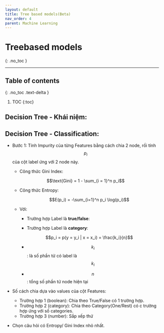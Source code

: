 ```yaml
---
layout: default
title: Tree based models(Beta)
nav_order: 4
parent: Machine Learning
---
```

# Treebased models
{: .no_toc }

<hr/>

## Table of contents
{: .no_toc .text-delta }

1. TOC
{:toc}

## Decision Tree - Khái niệm:


## Decision Tree - Classification:
- Bước 1: Tính Impurity của từng Features bằng cách chia 2 node, rồi tính $$p_i$$ của cột label ứng với 2 node này.
  - Công thức Gini Index:
	
   $$\text{Gini} = 1 - \sum_{i = 1}^n p_i$$
	
  - Công thức Entropy:
	
    $$E(p_i) = -\sum_{i=1}^n p_i \log(p_i)$$
	
  - Với: 
	  - Trường hợp Label là **true/false**: 

	  - Trường hợp Label là **category**: 
	    
      $$p_i = p(y = y_i | x = x_i) = \frac{k_i}{n}$$
	
      - $$k_i$$: là số phần tử có label là $$k_i$$
      
      - $$n$$: tổng số phần tử node hiện tại
      
- Số cách chia dựa vào values của cột Features:
	- Trường hợp 1 (boolean): Chia theo True/False có 1 trường hợp.
	- Trường hợp 2 (category): Chia theo Category(One/Rest) có c trường hợp ứng với số categories.
	- Trường hợp 3 (number): Sắp xếp thứ
- Chọn câu hỏi có Entropy/ Gini Index nhỏ nhất.
